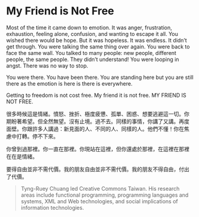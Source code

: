 
# My Friend is Not Free

<p>Most of the time it came down to emotion. It was anger, frustration,
exhaustion, feeling alone, confusion, and wanting to escape it
all. You wished there would be hope. But it was hopeless. It was
endless. It didn’t get through. You were talking the same thing over
again. You were back to face the same wall. You talked to many people:
new people, different people, the same people. They didn’t understand!
You were looping in angst. There was no way to stop.</p>

<p>You were there. You have been there. You are standing here but you are
still there as the emotion is here is there is everywhere.</p>

<p>Getting to freedom is not cost free. My friend it is not free. MY
FRIEND IS NOT FREE.</p>

<p>很多時候這是情緒。憤怒、挫折、極度疲憊、孤單、困惑、想要逃避這一切。你
期盼著希望。但全然無望。沒有止境。過不去。同樣的事情，你講了又講。再度
面壁。你跟許多人講過：新見面的人、不同的人、同樣的人。他們不懂！你在焦
慮中打轉。停不下來。</p>

<p>你曾到過那裡。你一直在那裡。你現站在這裡，但你還處於那裡，在這裡在那裡
在在是情緒。</p>

<p>要得自由並非不需代價。我的朋友自由並非不需代價。我的朋友不得自由，付出
了代價。</p>


> Tyng-Ruey Chuang led Creative Commons Taiwan. His research areas include
functional programming, programming languages and systems, XML and Web
technologies, and social implications of information technologies.


